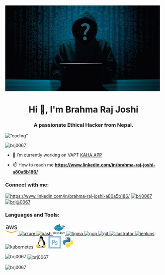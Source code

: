 ![logo](https://github.com/brj0067/brj0067/blob/main/banner.gif)
<h1 align="center">Hi 👋, I'm Brahma Raj Joshi</h1>
<h3 align="center">A passionate Ethical Hacker from Nepal.</h3>
<img align=“right” alt=“coding” width=“400” src=“https://www.google.com/url?sa=i&url=https%3A%2F%2Ftenor.com%2Fview%2Fhacker-gif-25713495&psig=AOvVaw0-gYazcE2GqeGx7GRnm_NS&ust=1700850066740000&source=images&cd=vfe&opi=89978449&ved=0CBIQjRxqFwoTCPjTiLXe2oIDFQAAAAAdAAAAABBB”>
<p align="left"> <img src="https://komarev.com/ghpvc/?username=brj0067&label=Profile%20views&color=0e75b6&style=flat" alt="brj0067" /> </p>

- 🔭 I’m currently working on VAPT [KAHA APP](kahaapp.com)

- 📫 How to reach me **https://www.linkedin.com/in/brahma-raj-joshi-a80a5b186/**

<h3 align="left">Connect with me:</h3>
<p align="left">
<a href="https://linkedin.com/in/https://www.linkedin.com/in/brahma-raj-joshi-a80a5b186/" target="blank"><img align="center" src="https://raw.githubusercontent.com/rahuldkjain/github-profile-readme-generator/master/src/images/icons/Social/linked-in-alt.svg" alt="https://www.linkedin.com/in/brahma-raj-joshi-a80a5b186/" height="30" width="40" /></a>
<a href="https://www.hackerrank.com/brj0067" target="blank"><img align="center" src="https://raw.githubusercontent.com/rahuldkjain/github-profile-readme-generator/master/src/images/icons/Social/hackerrank.svg" alt="brj0067" height="30" width="40" /></a>
<a href="https://www.hackerearth.com/brj@0067" target="blank"><img align="center" src="https://raw.githubusercontent.com/rahuldkjain/github-profile-readme-generator/master/src/images/icons/Social/hackerearth.svg" alt="brj@0067" height="30" width="40" /></a>
</p>

<h3 align="left">Languages and Tools:</h3>
<p align="left"> <a href="https://aws.amazon.com" target="_blank" rel="noreferrer"> <img src="https://raw.githubusercontent.com/devicons/devicon/master/icons/amazonwebservices/amazonwebservices-original-wordmark.svg" alt="aws" width="40" height="40"/> </a> <a href="https://azure.microsoft.com/en-in/" target="_blank" rel="noreferrer"> <img src="https://www.vectorlogo.zone/logos/microsoft_azure/microsoft_azure-icon.svg" alt="azure" width="40" height="40"/> </a> <a href="https://www.gnu.org/software/bash/" target="_blank" rel="noreferrer"> <img src="https://www.vectorlogo.zone/logos/gnu_bash/gnu_bash-icon.svg" alt="bash" width="40" height="40"/> </a> <a href="https://www.docker.com/" target="_blank" rel="noreferrer"> <img src="https://raw.githubusercontent.com/devicons/devicon/master/icons/docker/docker-original-wordmark.svg" alt="docker" width="40" height="40"/> </a> <a href="https://www.figma.com/" target="_blank" rel="noreferrer"> <img src="https://www.vectorlogo.zone/logos/figma/figma-icon.svg" alt="figma" width="40" height="40"/> </a> <a href="https://cloud.google.com" target="_blank" rel="noreferrer"> <img src="https://www.vectorlogo.zone/logos/google_cloud/google_cloud-icon.svg" alt="gcp" width="40" height="40"/> </a> <a href="https://git-scm.com/" target="_blank" rel="noreferrer"> <img src="https://www.vectorlogo.zone/logos/git-scm/git-scm-icon.svg" alt="git" width="40" height="40"/> </a> <a href="https://www.adobe.com/in/products/illustrator.html" target="_blank" rel="noreferrer"> <img src="https://www.vectorlogo.zone/logos/adobe_illustrator/adobe_illustrator-icon.svg" alt="illustrator" width="40" height="40"/> </a> <a href="https://www.jenkins.io" target="_blank" rel="noreferrer"> <img src="https://www.vectorlogo.zone/logos/jenkins/jenkins-icon.svg" alt="jenkins" width="40" height="40"/> </a> <a href="https://kubernetes.io" target="_blank" rel="noreferrer"> <img src="https://www.vectorlogo.zone/logos/kubernetes/kubernetes-icon.svg" alt="kubernetes" width="40" height="40"/> </a> <a href="https://www.linux.org/" target="_blank" rel="noreferrer"> <img src="https://raw.githubusercontent.com/devicons/devicon/master/icons/linux/linux-original.svg" alt="linux" width="40" height="40"/> </a> <a href="https://www.photoshop.com/en" target="_blank" rel="noreferrer"> <img src="https://raw.githubusercontent.com/devicons/devicon/master/icons/photoshop/photoshop-line.svg" alt="photoshop" width="40" height="40"/> </a> <a href="https://www.python.org" target="_blank" rel="noreferrer"> <img src="https://raw.githubusercontent.com/devicons/devicon/master/icons/python/python-original.svg" alt="python" width="40" height="40"/> </a> </p>

<p><img align="left" src="https://github-readme-stats.vercel.app/api/top-langs?username=brj0067&show_icons=true&locale=en&layout=compact" alt="brj0067" /></p>

<p>&nbsp;<img align="center" src="https://github-readme-stats.vercel.app/api?username=brj0067&show_icons=true&locale=en" alt="brj0067" /></p>

<p><img align="center" src="https://github-readme-streak-stats.herokuapp.com/?user=brj0067&" alt="brj0067" /></p>
